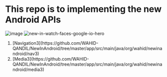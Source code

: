 # This repo is to implementing the new Android APIs
![image](https://github.com/user-attachments/assets/d25c60ad-a2df-4659-99f1-a7ba8a74ed14)
![new-in-watch-faces-google-io-hero](https://github.com/user-attachments/assets/6f10209a-2419-41f5-a3e8-3d434102e73d)

<ol>
  <li>[Navigation3](https://github.com/WAHID-QANDIL/NewInAndroid/tree/master/app/src/main/java/org/wahid/newinandroid/nav3)</li>
  <li>[Media3](https://github.com/WAHID-QANDIL/NewInAndroid/tree/master/app/src/main/java/org/wahid/newinandroid/media3)</li>
  
</ol>
